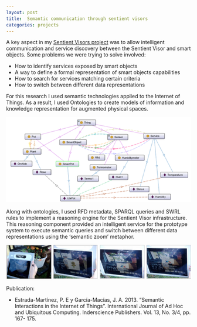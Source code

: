 ```yaml
---
layout: post
title:  Semantic communication through sentient visors
categories: projects
---
```

A key aspect in my [Sentient Visors project](/projects/browsing-with-sentient-visors/) was to allow intelligent communication and service discovery between the Sentient Visor and smart objects. Some problems we were trying to solve involved:

- How to identify services exposed by smart objects
- A way to define a formal representation of smart objects capabilities
- How to search for services matching certain criteria
- How to switch between different data representations

For this research I used semantic technologies applied to the Internet of Things. As a result, I used Ontologies to create models of information and knowledge representation for augmented physical spaces.

![svontology](/assets/images/svontology.png)

Along with ontologies, I used RFD metadata, SPARQL queries and SWRL rules to implement a reasoning engine for the Sentient Visor infrastructure. This reasoning component provided an intelligent service for the prototype system to execute semantic queries and switch between different data representations using the ‘semantic zoom’ metaphor.

![semanticzoom](/assets/images/semanticzoom.png)

Publication:

- Estrada-Martínez, P. E y García-Macías, J. A. 2013. “Semantic Interactions in the Internet of Things”. International Journal of Ad Hoc and Ubiquitous Computing. Inderscience Publishers. Vol. 13, No. 3/4, pp. 167- 175.